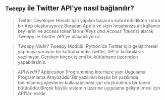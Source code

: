 ## `Tweepy` ile Twitter API'ye nasıl bağlanılır? 


>Twitter Developer Hesabı için yapılan başvuru kabul edildikten sonra bir App oluşturuyoruz.Buradan App'e ve sizin hesabınıza ait kullanıcı key'lerini ve access token'larını *(Keys and Access Tokens)* alarak Tweepy ile Twitter API'ye ulaşabiliyoruz.

>*Tweepy Nedir?* Tweepy Modülü, Python'da Twitter için geliştirmeler yapmaya yarayan bir kütüphanedir.Twitter, API'yi kullanılarak yazılmıştır. Gereken birçok işlemi bu kütüphane üzerinden yapabilirsiniz.


>*API Nedir?* Application Programming Interface yani Uygulama Programlama Arayüzüdür.Bir yazılımın başka bir yazılımda tanımlanmış işlevlerini kullanabilmesi için oluşturulmuş bir tanım bütünüdür.Birçok büyük sistemin üzerine uygulama geliştirilmesi için API'ları vardır.
